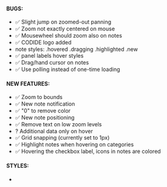 #### BUGS:  
- ✅ Slight jump on zoomed-out panning
- ✅ Zoom not exactly centered on mouse
- ✅ Mousewheel should zoom also on notes
- ✅ CODIDE logo added
- note styles: .hovered .dragging .highlighted .new
- ✅ panel labels hover styles
- ✅ Drag/hand cursor on notes
- ✅ Use polling instead of one-time loading

#### NEW FEATURES:
- ✅ Zoom to bounds
- ✅ New note notification
- ✅ "0" to remove color
- ✅ New note positioning
- ✅ Remove text on low zoom levels
- ? Additional data only on hover
- ✅ Grid snapping (currently set to 1px)
- ✅ Highlight notes when hovering on categories
- ✅ Hovering the checkbox label, icons in notes are colored

#### STYLES:
- 
